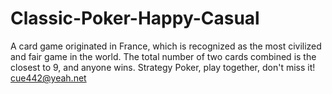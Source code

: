 # Classic-Poker-Happy-Casual
A card game originated in France, which is recognized as the most civilized and fair game in the world. The total number of two cards combined is the closest to 9, and anyone wins. Strategy Poker, play together, don't miss it!
cue442@yeah.net

